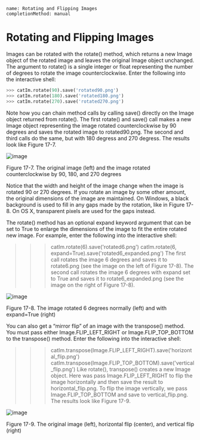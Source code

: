 ```ngMeta
name: Rotating and Flipping Images
completionMethod: manual
```
# Rotating and Flipping Images
Images can be rotated with the rotate() method, which returns a new Image object of the rotated image and leaves the original Image object unchanged. The argument to rotate() is a single integer or float representing the number of degrees to rotate the image counterclockwise. Enter the following into the interactive shell:

```python
>>> catIm.rotate(90).save('rotated90.png')
>>> catIm.rotate(180).save('rotated180.png')
>>> catIm.rotate(270).save('rotated270.png')
```
Note how you can chain method calls by calling save() directly on the Image object returned from rotate(). The first rotate() and save() call makes a new Image object representing the image rotated counterclockwise by 90 degrees and saves the rotated image to rotated90.png. The second and third calls do the same, but with 180 degress and 270 degress. The results look like Figure 17-7.

![image](assets/000051.jpg)

Figure 17-7. The original image (left) and the image rotated counterclockwise by 90, 180, and 270 degrees

Notice that the width and height of the image change when the image is rotated 90 or 270 degrees. If you rotate an image by some other amount, the original dimensions of the image are maintained. On Windows, a black background is used to fill in any gaps made by the rotation, like in Figure 17-8. On OS X, transparent pixels are used for the gaps instead.

The rotate() method has an optional expand keyword argument that can be set to True to enlarge the dimensions of the image to fit the entire rotated new image. For example, enter the following into the interactive shell:


>>> catIm.rotate(6).save('rotated6.png')
>>> catIm.rotate(6, expand=True).save('rotated6_expanded.png')
The first call rotates the image 6 degrees and saves it to rotate6.png (see the image on the left of Figure 17-8). The second call rotates the image 6 degrees with expand set to True and saves it to rotate6_expanded.png (see the image on the right of Figure 17-8).

![image](assets/000093.jpg)

Figure 17-8. The image rotated 6 degrees normally (left) and with expand=True (right)

You can also get a “mirror flip” of an image with the transpose() method. You must pass either Image.FLIP_LEFT_RIGHT or Image.FLIP_TOP_BOTTOM to the transpose() method. Enter the following into the interactive shell:


>>> catIm.transpose(Image.FLIP_LEFT_RIGHT).save('horizontal_flip.png')
>>> catIm.transpose(Image.FLIP_TOP_BOTTOM).save('vertical_flip.png')
Like rotate(), transpose() creates a new Image object. Here was pass Image.FLIP_LEFT_RIGHT to flip the image horizontally and then save the result to horizontal_flip.png. To flip the image vertically, we pass Image.FLIP_TOP_BOTTOM and save to vertical_flip.png. The results look like Figure 17-9.

![image](assets/000058.jpg)

Figure 17-9. The original image (left), horizontal flip (center), and vertical flip (right)

